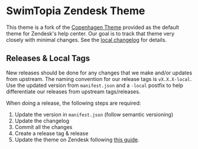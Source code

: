 # SwimTopia Zendesk Theme

This theme is a fork of the [Copenhagen Theme](https://github.com/zendesk/copenhagen_theme) provided as the default theme for Zendesk's help center. Our goal is to track that theme very closely with minimal changes. See the [local changelog](./LOCAL_CHANGELOG.md) for details.

## Releases & Local Tags
New releases should be done for any changes that we make and/or updates from upstream. The naming convention for our release tags is `vX.X.X-local`. Use the updated version from `manifest.json` and a `-local` postfix to help differentiate our releases from upstream tags/releases.

When doing a release, the following steps are required:
1. Update the version in `manifest.json` (follow semantic versioning)
2. Update the changelog
3. Commit all the changes
4. Create a release tag & release
5. Update the theme on Zendesk following [this guide](https://support.zendesk.com/hc/en-us/articles/4408844123162).
